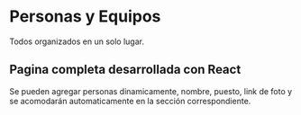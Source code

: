 # Personas y Equipos

Todos organizados en un solo lugar.

## Pagina completa desarrollada con React

Se pueden agregar personas dinamicamente, nombre, puesto, link de foto y se acomodarán automaticamente en la sección correspondiente.